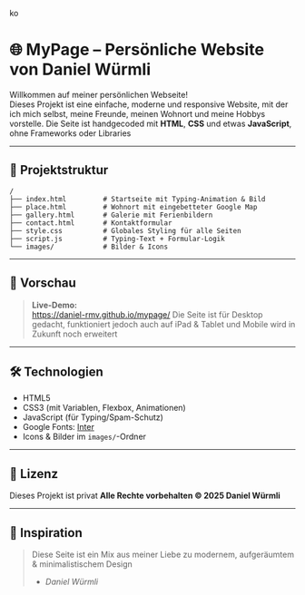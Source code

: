 ko
# 🌐 MyPage – Persönliche Website von Daniel Würmli

Willkommen auf meiner persönlichen Webseite!  
Dieses Projekt ist eine einfache, moderne und responsive Website, mit der ich mich selbst, meine Freunde, meinen Wohnort und meine Hobbys vorstelle. Die Seite ist handgecoded mit **HTML**, **CSS** und etwas **JavaScript**, ohne Frameworks oder Libraries 

---

## 🔧 Projektstruktur

```
/
├── index.html         # Startseite mit Typing-Animation & Bild
├── place.html         # Wohnort mit eingebetteter Google Map
├── gallery.html       # Galerie mit Ferienbildern
├── contact.html       # Kontaktformular 
├── style.css          # Globales Styling für alle Seiten
├── script.js          # Typing-Text + Formular-Logik 
└── images/            # Bilder & Icons 
```

---

## 🧪 Vorschau

> **Live-Demo:**  
> https://daniel-rmv.github.io/mypage/
> Die Seite ist für Desktop gedacht, funktioniert jedoch auch auf iPad & Tablet und Mobile wird in Zukunft noch erweitert

---

## 🛠️ Technologien

- HTML5  
- CSS3 (mit Variablen, Flexbox, Animationen)  
- JavaScript (für Typing/Spam-Schutz)  
- Google Fonts: [Inter](https://fonts.google.com/specimen/Inter)  
- Icons & Bilder im `images/`-Ordner

---

## 📝 Lizenz

Dieses Projekt ist privat 
**Alle Rechte vorbehalten © 2025 Daniel Würmli**

---

## 🧠 Inspiration

> Diese Seite ist ein Mix aus meiner Liebe zu modernem, aufgeräumtem & minimalistischem Design 
> - *Daniel Würmli*
